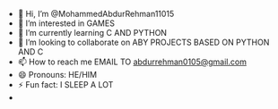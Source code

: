 - 👋 Hi, I’m @MohammedAbdurRehman11015
- 👀 I’m interested in GAMES
- 🌱 I’m currently learning C AND PYTHON
- 💞️ I’m looking to collaborate on ABY PROJECTS BASED ON PYTHON AND C
- 📫 How to reach me EMAIL TO abdurrehman0105@gmail.com
- 😄 Pronouns: HE/HIM
- ⚡ Fun fact: I SLEEP A LOT
- 

<!---
MohammedAbdurRehman11015/MohammedAbdurRehman11015 is a ✨ special ✨ repository because its `README.md` (this file) appears on your GitHub profile.
You can click the Preview link to take a look at your changes.
--->

